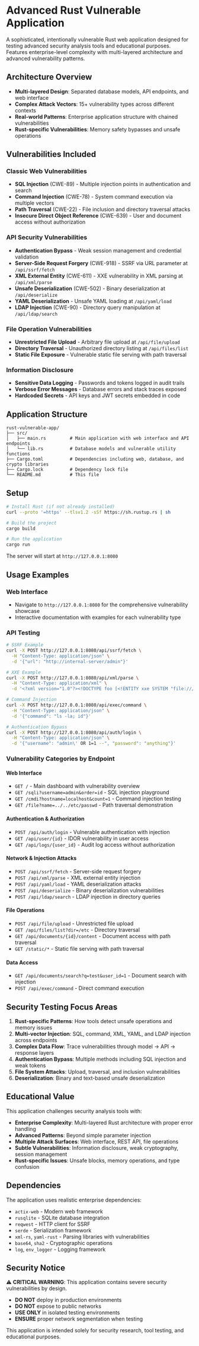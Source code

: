 # Advanced Rust Vulnerable Application

A sophisticated, intentionally vulnerable Rust web application designed for testing advanced security analysis tools and educational purposes. Features enterprise-level complexity with multi-layered architecture and advanced vulnerability patterns.

## Architecture Overview

- **Multi-layered Design**: Separated database models, API endpoints, and web interface
- **Complex Attack Vectors**: 15+ vulnerability types across different contexts
- **Real-world Patterns**: Enterprise application structure with chained vulnerabilities
- **Rust-specific Vulnerabilities**: Memory safety bypasses and unsafe operations

## Vulnerabilities Included

### Classic Web Vulnerabilities
- **SQL Injection** (CWE-89) - Multiple injection points in authentication and search
- **Command Injection** (CWE-78) - System command execution via multiple vectors
- **Path Traversal** (CWE-22) - File inclusion and directory traversal attacks
- **Insecure Direct Object Reference** (CWE-639) - User and document access without authorization

### API Security Vulnerabilities
- **Authentication Bypass** - Weak session management and credential validation
- **Server-Side Request Forgery** (CWE-918) - SSRF via URL parameter at `/api/ssrf/fetch`
- **XML External Entity** (CWE-611) - XXE vulnerability in XML parsing at `/api/xml/parse`
- **Unsafe Deserialization** (CWE-502) - Binary deserialization at `/api/deserialize`
- **YAML Deserialization** - Unsafe YAML loading at `/api/yaml/load`
- **LDAP Injection** (CWE-90) - Directory query manipulation at `/api/ldap/search`

### File Operation Vulnerabilities
- **Unrestricted File Upload** - Arbitrary file upload at `/api/file/upload`
- **Directory Traversal** - Unauthorized directory listing at `/api/files/list`
- **Static File Exposure** - Vulnerable static file serving with path traversal

### Information Disclosure
- **Sensitive Data Logging** - Passwords and tokens logged in audit trails
- **Verbose Error Messages** - Database errors and stack traces exposed
- **Hardcoded Secrets** - API keys and JWT secrets embedded in code

## Application Structure

```
rust-vulnerable-app/
├── src/
│   ├── main.rs         # Main application with web interface and API endpoints
│   └── lib.rs          # Database models and vulnerable utility functions
├── Cargo.toml          # Dependencies including web, database, and crypto libraries
├── Cargo.lock          # Dependency lock file
└── README.md           # This file
```

## Setup

```bash
# Install Rust (if not already installed)
curl --proto '=https' --tlsv1.2 -sSf https://sh.rustup.rs | sh

# Build the project
cargo build

# Run the application
cargo run
```

The server will start at `http://127.0.0.1:8080`

## Usage Examples

### Web Interface
- Navigate to `http://127.0.0.1:8080` for the comprehensive vulnerability showcase
- Interactive documentation with examples for each vulnerability type

### API Testing
```bash
# SSRF Example
curl -X POST http://127.0.0.1:8080/api/ssrf/fetch \
  -H "Content-Type: application/json" \
  -d '{"url": "http://internal-server/admin"}'

# XXE Example
curl -X POST http://127.0.0.1:8080/api/xml/parse \
  -H "Content-Type: application/xml" \
  -d '<?xml version="1.0"?><!DOCTYPE foo [<!ENTITY xxe SYSTEM "file:///etc/passwd">]><root>&xxe;</root>'

# Command Injection
curl -X POST http://127.0.0.1:8080/api/exec/command \
  -H "Content-Type: application/json" \
  -d '{"command": "ls -la; id"}'

# Authentication Bypass
curl -X POST http://127.0.0.1:8080/api/auth/login \
  -H "Content-Type: application/json" \
  -d '{"username": "admin\' OR 1=1 --", "password": "anything"}'
```

### Vulnerability Categories by Endpoint

#### Web Interface
- `GET /` - Main dashboard with vulnerability overview
- `GET /sqli?username=admin&order=id` - SQL injection playground
- `GET /cmdi?hostname=localhost&count=1` - Command injection testing
- `GET /file?name=../../etc/passwd` - Path traversal demonstration

#### Authentication & Authorization
- `POST /api/auth/login` - Vulnerable authentication with injection
- `GET /api/user/{id}` - IDOR vulnerability in user access
- `GET /api/logs/{user_id}` - Audit log access without authorization

#### Network & Injection Attacks
- `POST /api/ssrf/fetch` - Server-side request forgery
- `POST /api/xml/parse` - XML external entity injection
- `POST /api/yaml/load` - YAML deserialization attacks
- `POST /api/deserialize` - Binary deserialization vulnerabilities
- `POST /api/ldap/search` - LDAP injection in directory queries

#### File Operations
- `POST /api/file/upload` - Unrestricted file upload
- `GET /api/files/list?dir=/etc` - Directory traversal
- `GET /api/documents/{id}/content` - Document access with path traversal
- `GET /static/*` - Static file serving with path traversal

#### Data Access
- `GET /api/documents/search?q=test&user_id=1` - Document search with injection
- `POST /api/exec/command` - Direct command execution

## Security Testing Focus Areas

1. **Rust-specific Patterns**: How tools detect unsafe operations and memory issues
2. **Multi-vector Injection**: SQL, command, XML, YAML, and LDAP injection across endpoints
3. **Complex Data Flow**: Trace vulnerabilities through model -> API -> response layers
4. **Authentication Bypass**: Multiple methods including SQL injection and weak tokens
5. **File System Attacks**: Upload, traversal, and inclusion vulnerabilities
6. **Deserialization**: Binary and text-based unsafe deserialization

## Educational Value

This application challenges security analysis tools with:
- **Enterprise Complexity**: Multi-layered Rust architecture with proper error handling
- **Advanced Patterns**: Beyond simple parameter injection
- **Multiple Attack Surfaces**: Web interface, REST API, file operations
- **Subtle Vulnerabilities**: Information disclosure, weak cryptography, session management
- **Rust-specific Issues**: Unsafe blocks, memory operations, and type confusion

## Dependencies

The application uses realistic enterprise dependencies:
- `actix-web` - Modern web framework
- `rusqlite` - SQLite database integration
- `reqwest` - HTTP client for SSRF
- `serde` - Serialization framework
- `xml-rs`, `yaml-rust` - Parsing libraries with vulnerabilities
- `base64`, `sha2` - Cryptographic operations
- `log`, `env_logger` - Logging framework

## Security Notice

⚠️ **CRITICAL WARNING**: This application contains severe security vulnerabilities by design.

- **DO NOT** deploy in production environments
- **DO NOT** expose to public networks
- **USE ONLY** in isolated testing environments
- **ENSURE** proper network segmentation when testing

This application is intended solely for security research, tool testing, and educational purposes.